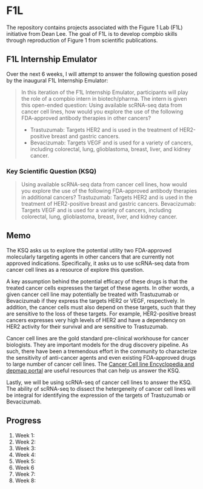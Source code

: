 # F1L
The repository contains projects associated with the Figure 1 Lab (F1L) initiative from Dean Lee. The goal of F1L is to develop compbio skills through reproduction of Figure 1 from scientific publications. 

## F1L Internship Emulator
Over the next 6 weeks, I will attempt to answer the following question posed by the inaugural F1L Internship Emulator:

> In this iteration of the F1L Internship Emulator, participants will play the role of a compbio intern in biotech/pharma. The intern is given this open-ended question: Using available scRNA-seq data from cancer cell lines, how would you explore the use of the following FDA-approved antibody therapies in other cancers?
> + Trastuzumab: Targets HER2 and is used in the treatment of HER2-positive breast and gastric cancers.
> + Bevacizumab: Targets VEGF and is used for a variety of cancers, including colorectal, lung, glioblastoma, breast, liver, and kidney cancer.

### Key Scientific Question (KSQ)
> Using available scRNA-seq data from cancer cell lines, how would you explore the use of the following FDA-approved antibody therapies in additional cancers?
Trastuzumab: Targets HER2 and is used in the treatment of HER2-positive breast and gastric cancers.
Bevacizumab: Targets VEGF and is used for a variety of cancers, including colorectal, lung, glioblastoma, breast, liver, and kidney cancer.

## Memo
The KSQ asks us to explore the potential utility two FDA-approved molecularly targeting agents in other cancers that are currently not approved indications. Specifically, it asks us to use scRNA-seq data from cancer cell lines as a resource of explore this question. 

A key assumption behind the potential efficacy of these drugs is that the treated cancer cells expresses the target of these agents. In other words, a given cancer cell line may potentially be treated with Trastuzumab or Bevacizumab if they express the targets HER2 or VEGF, respectively. In addition, the cancer cells must also depend on these targets, such that they are sensitive to the loss of these targets. For example, HER2-positive breast cancers expresses very high levels of HER2 and have a dependency on HER2 activity for their survival and are sensitive to Trastuzumab. 

Cancer cell lines are the gold standard pre-clinical workhouse for cancer biologists. They are important models for the drug discovery pipeline. As such, there have been a tremendous effort in the community to characterize the sensitivity of anti-cancer agents and even existing FDA-approved drugs to large number of cancer cell lines. The [Cancer Cell line Encyclopedia and depmap portal](https://depmap.org/portal/ccle/) are useful resources that can help us answer the KSQ.

Lastly, we will be using scRNA-seq of cancer cell lines to answer the KSQ. The ability of scRNA-seq to dissect the hetergeneity of cancer cell lines will be integral for identifying the expression of the targets of Trastuzumab or Bevacizumab. 

## Progress
1. Week 1:
2. Week 2:
3. Week 3:
4. Week 4:
5. Week 5:
6. Week 6
7. Week 7:
8. Week 8: